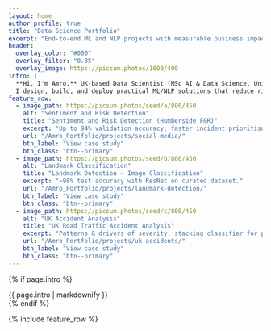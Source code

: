 ```yaml
---
layout: home
author_profile: true
title: "Data Science Portfolio"
excerpt: "End-to-end ML and NLP projects with measurable business impact."
header:
  overlay_color: "#000"
  overlay_filter: "0.35"
  overlay_image: https://picsum.photos/1600/400
intro: |
  **Hi, I'm Amro.** UK-based Data Scientist (MSc AI & Data Science, University of Hull).
  I design, build, and deploy practical ML/NLP solutions that reduce risk, lift conversions, and improve operations.
feature_row:
  - image_path: https://picsum.photos/seed/a/800/450
    alt: "Sentiment and Risk Detection"
    title: "Sentiment and Risk Detection (Humberside F&R)"
    excerpt: "Up to 94% validation accuracy; faster incident prioritisation."
    url: "/Amro_Portfolio/projects/social-media/"
    btn_label: "View case study"
    btn_class: "btn--primary"
  - image_path: https://picsum.photos/seed/b/800/450
    alt: "Landmark Classification"
    title: "Landmark Detection — Image Classification"
    excerpt: "~98% test accuracy with ResNet on curated dataset."
    url: "/Amro_Portfolio/projects/landmark-detection/"
    btn_label: "View case study"
    btn_class: "btn--primary"
  - image_path: https://picsum.photos/seed/c/800/450
    alt: "UK Accident Analysis"
    title: "UK Road Traffic Accident Analysis"
    excerpt: "Patterns & drivers of severity; stacking classifier for prediction."
    url: "/Amro_Portfolio/projects/uk-accidents/"
    btn_label: "View case study"
    btn_class: "btn--primary"
---
```


{% if page.intro %}
<div class="notice--primary">{{ page.intro | markdownify }}</div>
{% endif %}

{% include feature_row %}
